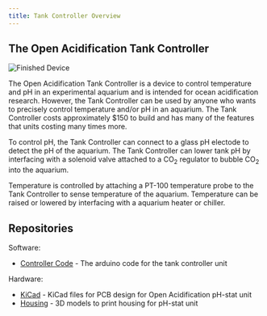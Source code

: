 ```yaml
---
title: Tank Controller Overview
---
```


## The Open Acidification Tank Controller

![Finished Device](/assets/images/getting_started_finished.jpg)

The Open Acidification Tank Controller is a device to control temperature and pH in an experimental aquarium and is intended for ocean acidification research.
However, the Tank Controller can be used by anyone who wants to precisely control temperature and/or pH in an aquarium.
The Tank Controller costs approximately $150 to build and has many of the features that units costing many times more.

To control pH, the Tank Controller can connect to a glass pH electode to detect the pH of the aquarium.
The Tank Controller can lower tank pH by interfacing with a solenoid valve attached to a CO<sub>2</sub> regulator to bubble CO<sub>2</sub> into the aquarium.

Temperature is controlled by attaching a PT-100 temperature probe to the Tank Controller to sense temperature of the aquarium.
Temperature can be raised or lowered by interfacing with a aquarium heater or chiller.


## Repositories

Software:

* [Controller Code](https://github.com/Open-Acidification/TankController) - The arduino code for the tank controller unit

Hardware:

* [KiCad](https://github.com/Open-Acidification/TankController-KiCad) - KiCad files for PCB design for Open Acidification pH-stat unit
* [Housing](https://github.com/Open-Acidification/TankController-Housing) - 3D models to print housing for pH-stat unit
